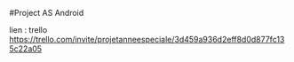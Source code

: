 #Project AS Android

lien : trello
https://trello.com/invite/projetanneespeciale/3d459a936d2eff8d0d877fc135c22a05
